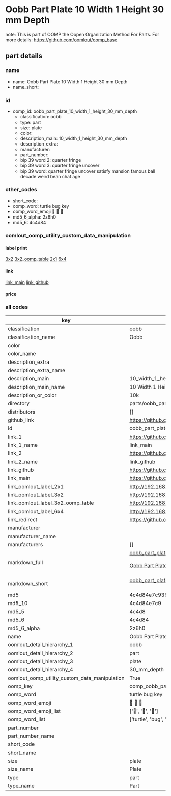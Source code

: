 # Oobb Part Plate 10 Width 1 Height 30 mm Depth  

note: This is part of OOMP the Oopen Organization Method For Parts. For more details: https://github.com/oomlout/oomp_base

##  part details
  







### name
* name: Oobb Part Plate 10 Width 1 Height 30 mm Depth
* name_short: 
### id
* oomp_id: oobb_part_plate_10_width_1_height_30_mm_depth
  * classification: oobb
  * type: part
  * size: plate
  * color: 
  * description_main: 10_width_1_height_30_mm_depth
  * description_extra: 
  * manufacturer: 
  * part_number: 
  * bip 39 word 2: quarter fringe
  * bip 39 word 3: quarter fringe uncover
  * bip 39 word: quarter fringe uncover satisfy mansion famous ball decade weird bean chat age

### other_codes
* short_code: 
* oomp_word: turtle bug key
* oomp_word_emoji :turtle: :bug: :key:
* md5_6_alpha: 2z6h0
* md5_6: 4c4d84






### oomlout_oomp_utility_custom_data_manipulation
#### label print
[3x2](http://192.168.1.245:1112/?label=oomp%202z6h0)
[3x2_oomp_table](http://192.168.1.108:1112/?label=oomp%202z6h0)
[2x1](http://192.168.1.242:1112/?label=oomp%202z6h0)
[6x4](http://192.168.1.55:1112/?label=oomp%202z6h0)    

#### link

[link_main](https://github.com/oomlout/oomlout_oomp_version_1_messy/tree/main/parts/oobb_part_plate_10_width_1_height_30_mm_depth) [link_github](https://github.com/oomlout/oomlout_oomp_version_1_messy/tree/main/parts/oobb_part_plate_10_width_1_height_30_mm_depth)                             

#### price







### all codes 
| key | value |  
| --- | --- |  
| classification | oobb |  
| classification_name | Oobb |  
| color |  |  
| color_name |  |  
| description_extra |  |  
| description_extra_name |  |  
| description_main | 10_width_1_height_30_mm_depth |  
| description_main_name | 10 Width 1 Height 30 mm Depth |  
| description_or_color | 10k |  
| directory | parts/oobb_part_plate_10_width_1_height_30_mm_depth |  
| distributors | [] |  
| github_link | https://github.com/oomlout/oomlout_oomp_part_src/tree/main/parts/oobb_part_plate_10_width_1_height_30_mm_depth |  
| id | oobb_part_plate_10_width_1_height_30_mm_depth |  
| link_1 | https://github.com/oomlout/oomlout_oomp_version_1_messy/tree/main/parts/oobb_part_plate_10_width_1_height_30_mm_depth |  
| link_1_name | link_main |  
| link_2 | https://github.com/oomlout/oomlout_oomp_version_1_messy/tree/main/parts/oobb_part_plate_10_width_1_height_30_mm_depth |  
| link_2_name | link_github |  
| link_github | https://github.com/oomlout/oomlout_oomp_version_1_messy/tree/main/parts/oobb_part_plate_10_width_1_height_30_mm_depth |  
| link_main | https://github.com/oomlout/oomlout_oomp_version_1_messy/tree/main/parts/oobb_part_plate_10_width_1_height_30_mm_depth |  
| link_oomlout_label_2x1 | http://192.168.1.242:1112/?label=oomp%202z6h0 |  
| link_oomlout_label_3x2 | http://192.168.1.245:1112/?label=oomp%202z6h0 |  
| link_oomlout_label_3x2_oomp_table | http://192.168.1.108:1112/?label=oomp%202z6h0 |  
| link_oomlout_label_6x4 | http://192.168.1.55:1112/?label=oomp%202z6h0 |  
| link_redirect | https://github.com/oomlout/oomlout_oomp_version_1_messy/tree/main/parts/oobb_part_plate_10_width_1_height_30_mm_depth |  
| manufacturer |  |  
| manufacturer_name |  |  
| manufacturers | [] |  
| markdown_full | [oobb_part_plate_10_width_1_height_30_mm_depth](none)<br>[](none)<br>[Oobb Part Plate 10 Width 1 Height 30 Mm Depth](none)<br><br> |  
| markdown_short | [oobb_part_plate_10_width_1_height_30_mm_depth](none)<br><br> |  
| md5 | 4c4d84e7c938823d4ac3abf5d957457b |  
| md5_10 | 4c4d84e7c9 |  
| md5_5 | 4c4d8 |  
| md5_6 | 4c4d84 |  
| md5_6_alpha | 2z6h0 |  
| name | Oobb Part Plate 10 Width 1 Height 30 mm Depth |  
| oomlout_detail_hierarchy_1 | oobb |  
| oomlout_detail_hierarchy_2 | part |  
| oomlout_detail_hierarchy_3 | plate |  
| oomlout_detail_hierarchy_4 | 30_mm_depth |  
| oomlout_oomp_utility_custom_data_manipulation | True |  
| oomp_key | oomp_oobb_part_plate_10_width_1_height_30_mm_depth |  
| oomp_word | turtle bug key |  
| oomp_word_emoji | :turtle: :bug: :key: |  
| oomp_word_emoji_list | [':turtle:', ':bug:', ':key:'] |  
| oomp_word_list | ['turtle', 'bug', 'key'] |  
| part_number |  |  
| part_number_name |  |  
| short_code |  |  
| short_name |  |  
| size | plate |  
| size_name | Plate |  
| type | part |  
| type_name | Part |  
